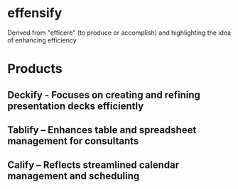 # effensify
Derived from "efficere" (to produce or accomplish) and highlighting the idea of enhancing efficiency

# Products
## Deckify - Focuses on creating and refining presentation decks efficiently
## Tablify – Enhances table and spreadsheet management for consultants
## Calify – Reflects streamlined calendar management and scheduling
